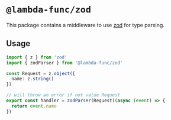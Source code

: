 # `@lambda-func/zod`

This package contains a middleware to use [zod](https://github.com/colinhacks/zod) for type parsing.

## Usage

```typescript
import { z } from 'zod'
import { zodParser } from '@lambda-func/zod'

const Request = z.object({
  name: z.string()
})

// will throw an error if not value Request
export const handler = zodParser(Request)(async (event) => {
  return event.name
})
```
